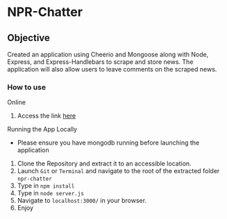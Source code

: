# NPR-Chatter

## Objective
Created an application using Cheerio and Mongoose along with Node, Express, and Express-Handlebars to scrape and store news. The application will also allow users to leave comments on the scraped news.

### How to use
Online
1. Access the link [here](http://npr-chatter.herokuapp.com)

Running the App Locally
* Please ensure you have mongodb running before launching the application
1. Clone the Repository and extract it to an accessible location.
2. Launch `Git` or `Terminal` and navigate to the root of the extracted folder `npr-chatter`
3. Type in `npm install`
4. Type in `node server.js`
5. Navigate to `localhost:3000/` in your browser.
6. Enjoy
